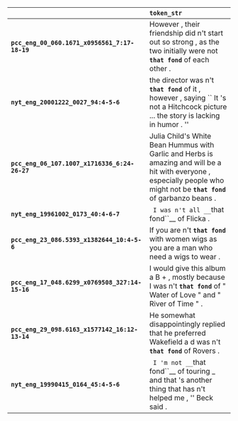 |                                                 | `token_str`                                                                                                                                                                 |
|:------------------------------------------------|:----------------------------------------------------------------------------------------------------------------------------------------------------------------------------|
| **`pcc_eng_00_060.1671_x0956561_7:17-18-19`**   | However , their friendship did n't start out so strong , as the two initially were not __``that fond``__ of each other .                                                    |
| **`nyt_eng_20001222_0027_94:4-5-6`**            | the director was n't __``that fond``__ of it , however , saying `` It 's not a Hitchcock picture ... the story is lacking in humor . ''                                     |
| **`pcc_eng_06_107.1007_x1716336_6:24-26-27`**   | Julia Child's White Bean Hummus with Garlic and Herbs is amazing and will be a hit with everyone , especially people who might not be __``that fond``__ of garbanzo beans . |
| **`nyt_eng_19961002_0173_40:4-6-7`**            | `` I was n't all __``that fond``__ of Flicka .                                                                                                                              |
| **`pcc_eng_23_086.5393_x1382644_10:4-5-6`**     | If you are n't __``that fond``__ with women wigs as you are a man who need a wigs to wear .                                                                                 |
| **`pcc_eng_17_048.6299_x0769508_327:14-15-16`** | I would give this album a B + , mostly because I was n't __``that fond``__ of " Water of Love " and " River of Time " .                                                     |
| **`pcc_eng_29_098.6163_x1577142_16:12-13-14`**  | He somewhat disappointingly replied that he preferred Wakefield a d was n't __``that fond``__ of Rovers .                                                                   |
| **`nyt_eng_19990415_0164_45:4-5-6`**            | `` I 'm not __``that fond``__ of touring _ and that 's another thing that has n't helped me , '' Beck said .                                                                |